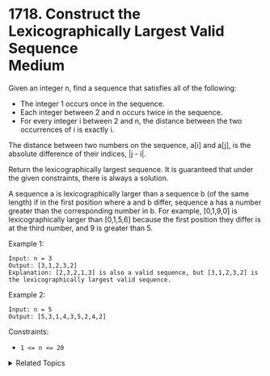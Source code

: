 # 1718. Construct the Lexicographically Largest Valid Sequence<br> Medium

Given an integer n, find a sequence that satisfies all of the following:

- The integer 1 occurs once in the sequence.
- Each integer between 2 and n occurs twice in the sequence.
- For every integer i between 2 and n, the distance between the two occurrences of i is exactly i.

The distance between two numbers on the sequence, a[i] and a[j], is the absolute difference of their indices, |j - i|.

Return the lexicographically largest sequence. It is guaranteed that under the given constraints, there is always a solution.

A sequence a is lexicographically larger than a sequence b (of the same length) if in the first position where a and b differ, sequence a has a number greater than the corresponding number in b. For example, [0,1,9,0] is lexicographically larger than [0,1,5,6] because the first position they differ is at the third number, and 9 is greater than 5.



Example 1:

```
Input: n = 3
Output: [3,1,2,3,2]
Explanation: [2,3,2,1,3] is also a valid sequence, but [3,1,2,3,2] is the lexicographically largest valid sequence.
```

Example 2:

```
Input: n = 5
Output: [5,3,1,4,3,5,2,4,2]
```

Constraints:

- `1 <= n <= 20`

<details>

<summary> Related Topics </summary>

-   `Backtrack`

</details>
